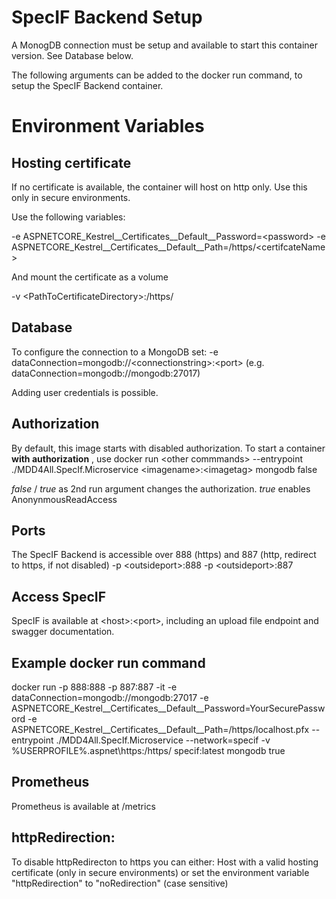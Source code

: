 
# SpecIF Backend Setup

A MonogDB connection must be setup and available to start this container version. See Database below.

The following arguments can be added to the docker run command, to setup the SpecIF Backend container.

# Environment Variables

## Hosting certificate

If no certificate is available, the container will host on http only. Use this only in secure environments.

Use the following variables:

-e ASPNETCORE_Kestrel__Certificates__Default__Password=\<password\>
-e ASPNETCORE_Kestrel__Certificates__Default__Path=/https/\<certifcateName\>

And mount the certificate as a volume

-v \<PathToCertificateDirectory\>:/https/

## Database

To configure the connection to a MongoDB set:
-e dataConnection=mongodb://\<connectionstring\>:\<port\> (e.g. dataConnection=mongodb://mongodb:27017)

Adding user credentials is possible.

## Authorization

By default, this image starts with disabled authorization. To start a container __with authorization__ , use 
docker run \<other commmands\> --entrypoint ./MDD4All.SpecIf.Microservice \<imagename\>:\<imagetag\> mongodb false

*false* / *true* as 2nd run argument changes the authorization. *true* enables AnonynmousReadAccess

## Ports

The SpecIF Backend is accessible over 888 (https) and 887 (http, redirect to https, if not disabled)
-p \<outsideport\>:888 -p \<outsideport\>:887

## Access SpecIF

SpecIF is available at \<host\>:\<port\>, including an upload file endpoint and swagger documentation.

## Example docker run command

docker run -p 888:888 -p 887:887 -it -e dataConnection=mongodb://mongodb:27017 -e ASPNETCORE_Kestrel__Certificates__Default__Password=YourSecurePassword -e ASPNETCORE_Kestrel__Certificates__Default__Path=/https/localhost.pfx --entrypoint ./MDD4All.SpecIf.Microservice --network=specif -v %USERPROFILE%\.aspnet\https:/https/  specif:latest 
mongodb true

## Prometheus

Prometheus is available at /metrics

## httpRedirection:
To disable httpRedirecton to https you can either:
Host with a  valid hosting certificate (only in secure environments) or set the environment variable "httpRedirection" to "noRedirection" (case sensitive)